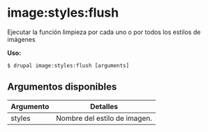 # image:styles:flush
Ejecutar la función limpieza por cada uno o por todos los estilos de imágenes

**Uso:**
```
$ drupal image:styles:flush [arguments]
```

## Argumentos disponibles
Argumento | Detalles
---------|-------------
styles | Nombre del estilo de imagen.
